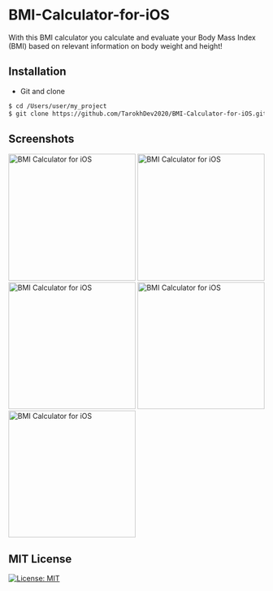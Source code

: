 # BMI-Calculator-for-iOS
With this BMI calculator you calculate and evaluate your Body Mass Index (BMI) based on relevant information on body weight and height!

## Installation ##
* Git and clone <br/>
```bash
$ cd /Users/user/my_project
$ git clone https://github.com/TarokhDev2020/BMI-Calculator-for-iOS.git
```

## Screenshots ##
<img src="https://user-images.githubusercontent.com/72879576/96346348-31252480-10a8-11eb-820a-d286dd5c53e6.png" alt="BMI Calculator for iOS" width="250"/>
<img src="https://user-images.githubusercontent.com/72879576/96346354-38e4c900-10a8-11eb-853c-b42f79fe3c6c.png" alt="BMI Calculator for iOS" width="250"/>
<img src="https://user-images.githubusercontent.com/72879576/96346359-3e421380-10a8-11eb-8fd4-f5cb4c73bd10.png" alt="BMI Calculator for iOS" width="250"/>
<img src="https://user-images.githubusercontent.com/72879576/96346363-4601b800-10a8-11eb-99d5-5b420757255d.png" alt="BMI Calculator for iOS" width="250"/>
<img src="https://user-images.githubusercontent.com/72879576/96346373-5023b680-10a8-11eb-8c2b-436c67ad0796.png" alt="BMI Calculator for iOS" width="250"/>

## MIT License ##
[![License: MIT](https://img.shields.io/badge/License-MIT-yellow.svg)](https://opensource.org/licenses/MIT)
